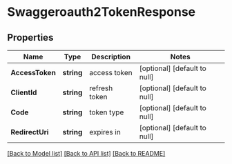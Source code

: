 # Swaggeroauth2TokenResponse

## Properties
Name | Type | Description | Notes
------------ | ------------- | ------------- | -------------
**AccessToken** | **string** | access token | [optional] [default to null]
**ClientId** | **string** | refresh token | [optional] [default to null]
**Code** | **string** | token type | [optional] [default to null]
**RedirectUri** | **string** | expires in | [optional] [default to null]

[[Back to Model list]](../README.md#documentation-for-models) [[Back to API list]](../README.md#documentation-for-api-endpoints) [[Back to README]](../README.md)


